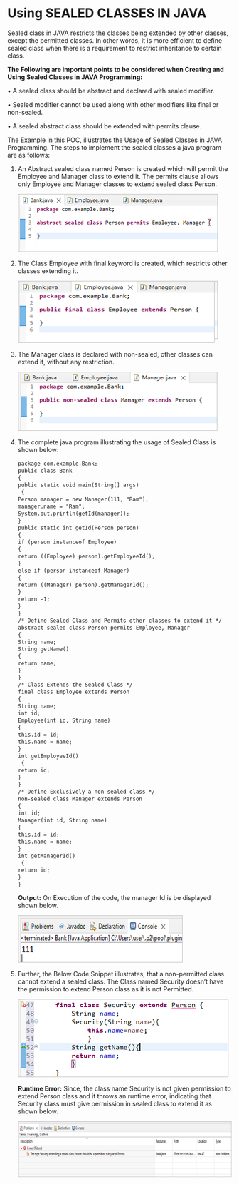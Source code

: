   # Using SEALED CLASSES IN JAVA

Sealed class in JAVA restricts the classes being extended by other classes, except the permitted classes. In other words, it is more efficient to define sealed class when there is a requirement to restrict inheritance to certain class.

**The Following are important points to be considered when Creating and Using Sealed Classes in JAVA Programming:**

•	A sealed class should be abstract and declared with sealed modifier.

•	Sealed modifier cannot be used along with other modifiers like final or non-sealed.

•	A sealed abstract class should be extended with permits clause.

The Example in this POC, illustrates the Usage of Sealed Classes in JAVA Programming. The steps to implement the sealed classes a java program are as follows: 

1.	An Abstract sealed class named Person is created which will permit the Employee and Manager class to extend it. The permits clause allows only Employee and Manager classes to extend sealed class Person.

    ![Alt text](https://github.com/Protontech-1803/java/blob/main/SealedClassesInJava/img/1.png)
 
 
2.	The Class Employee with final keyword is created, which restricts other classes extending it.

    ![Alt text](https://github.com/Protontech-1803/java/blob/main/SealedClassesInJava/img/2.png)
 
 
3.	The Manager class is declared with non-sealed, other classes can extend it, without any restriction.

    ![Alt text](https://github.com/Protontech-1803/java/blob/main/SealedClassesInJava/img/3.png) 
       

4.	The complete java program illustrating the usage of Sealed Class is shown below:

        package com.example.Bank;
        public class Bank 
        {
        public static void main(String[] args)
         {
        Person manager = new Manager(111, "Ram");
        manager.name = "Ram";
        System.out.println(getId(manager));
        }
        public static int getId(Person person) 
        {
        if (person instanceof Employee) 
        {
        return ((Employee) person).getEmployeeId();
        }
        else if (person instanceof Manager) 
        {
        return ((Manager) person).getManagerId();
        }
        return -1;
        }
        }
        /* Define Sealed Class and Permits other classes to extend it */
        abstract sealed class Person permits Employee, Manager 
        {
        String name;
        String getName()
        {
        return name;
        }
        }
        /* Class Extends the Sealed Class */
        final class Employee extends Person
        {
        String name;
        int id;
        Employee(int id, String name)
        {
        this.id = id;
        this.name = name;
        }
        int getEmployeeId()
         {
        return id;
        }
        }
        /* Define Exclusively a non-sealed class */
        non-sealed class Manager extends Person 
        {
        int id;
        Manager(int id, String name)
        {
        this.id = id;
        this.name = name;
        }
        int getManagerId()
         {
        return id;
        }
        }

    **Output:** On Execution of the code, the manager Id is be displayed shown below.
   
    ![Alt text](https://github.com/Protontech-1803/java/blob/main/SealedClassesInJava/img/4.png)
  

5.	Further, the Below Code Snippet illustrates, that a non-permitted class cannot extend a sealed class. The Class named Security doesn’t have the permission to extend Person class as it is not Permitted.

    ![Alt text](https://github.com/Protontech-1803/java/blob/main/SealedClassesInJava/img/5i.png)
  

    **Runtime Error:** Since, the class name Security is not given permission to extend Person class and it throws an runtime error, indicating that Security class must give permission in sealed class to extend it as shown below.
  
    ![Alt text](https://github.com/Protontech-1803/java/blob/main/SealedClassesInJava/img/5ii.png)
 



